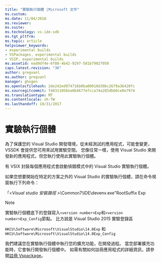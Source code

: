 ```yaml
---
title: "實驗執行個體 |Microsoft 文件"
ms.custom: 
ms.date: 11/04/2016
ms.reviewer: 
ms.suite: 
ms.technology: vs-ide-sdk
ms.tgt_pltfrm: 
ms.topic: article
helpviewer_keywords:
- experimental builds
- VSPackages, experimental builds
- VSIP, experimental builds
ms.assetid: ead0df4e-6f88-4b42-9297-581b7902f050
caps.latest.revision: "36"
author: gregvanl
ms.author: gregvanl
manager: ghogen
ms.openlocfilehash: 2de242ed974716b0ba00918d30bc2679a36420fc
ms.sourcegitcommit: f40311056ea0b4677efcca74a285dbb0ce0e7974
ms.translationtype: MT
ms.contentlocale: zh-TW
ms.lasthandoff: 10/31/2017
---
```

# <a name="the-experimental-instance"></a>實驗執行個體
為了保護您的 Visual Studio 開發環境，從未經測試的應用程式，可能會變更，VSSDK 會提供您可用來試用實驗空間。 您像往常一樣，使用 Visual Studio 來開發新的應用程式，但您執行使用此實驗執行個體。  
  
 有 VSIX 封裝每個應用程式會啟動偵錯模式中的 Visual Studio 實驗執行個體。  
  
 如果您想要開始在特定的方案之外的 Visual Studio 的實驗執行個體，請在命令視窗執行下列命令：  
  
 「*\<Visual studio 安裝路徑 >*\Common7\IDE\devenv.exe"RootSuffix Exp  
  
> [!NOTE]
>  實驗執行個體底下的登錄寫入`<version number>Exp`和`<version number>Exp_Config`節點。 比方說是 Visual Studio 2015 實驗登錄區  
>   
>  `HKCU\Software\Microsoft\VisualStudio\14.0Exp` 和 `HKCU\Software\Microsoft\VisualStudio\14.0Exp_Config`  
  
 我們建議您在實驗執行個體中執行您的擴充功能，在開發過程。 當您部署擴充功能時，它會執行開發執行個體中。 如需有關如何註冊應用程式的詳細資訊，請參閱[註冊 Vspackage](../extensibility/internals/registering-vspackages.md)。